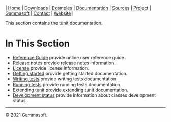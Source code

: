 | [Home](home.md) | [Downloads](downloads.md) | [Examples](examples.md) | [Documentation](documentation.md) | [Sources](https://github.com/gammasoft71/tunit) | [Project](https://sourceforge.net/projects/tunitpro/) | [Gammasoft](https://gammasoft71.wixsite.com/gammasoft) | [Contact](contact.md) | [Website](https://gammasoft71.wixsite.com/tunit) |

This section contains the tunit documentation. ​

# In This Section

* [Reference Guide](https://codedocs.xyz/gammasoft71/tunit/) provide online user reference guide.
* [Release notes](release_notes.md) provide release notes information.
* [License](license.md) provide license information.
* [Getting started](getting_started.md) provide getting started documentation.
* [Writing tests](writing_tests.md) provide writing tests documentation.
* [Running tests](running_tests.md) provide running tests documentation.
* [Extending tunit](extending_tunit.md) provide extending tunit documentation.
* [Development status](development_status.md) provide information about classes development status.

______________________________________________________________________________________________

© 2021 Gammasoft.
